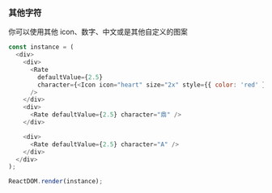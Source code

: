 ### 其他字符

你可以使用其他 icon、数字、中文或是其他自定义的图案

<!--start-code-->

```js
const instance = (
  <div>
    <div>
      <Rate
        defaultValue={2.5}
        character={<Icon icon="heart" size="2x" style={{ color: 'red' }} />}
      />
    </div>
    <div>
      <Rate defaultValue={2.5} character="鼎" />
    </div>

    <div>
      <Rate defaultValue={2.5} character="A" />
    </div>
  </div>
);

ReactDOM.render(instance);
```

<!--end-code-->
